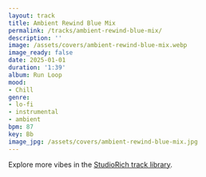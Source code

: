 ```yaml
---
layout: track
title: Ambient Rewind Blue Mix
permalink: /tracks/ambient-rewind-blue-mix/
description: ''
image: /assets/covers/ambient-rewind-blue-mix.webp
image_ready: false
date: 2025-01-01
duration: '1:39'
album: Run Loop
mood:
- Chill
genre:
- lo-fi
- instrumental
- ambient
bpm: 87
key: Bb
image_jpg: /assets/covers/ambient-rewind-blue-mix.jpg
---
```


Explore more vibes in the [StudioRich track library](/tracks/).
